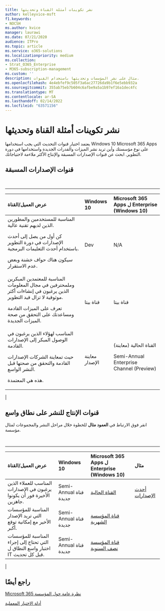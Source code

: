 ```yaml
---
title: نشر تكوينات أمثلة القناة وتحديثها
author: kelleyvice-msft
f1.keywords:
- NOCSH
ms.author: kvice
manager: laurawi
ms.date: 07/21/2020
audience: ITPro
ms.topic: article
ms.service: o365-solutions
ms.localizationpriority: medium
ms.collection:
- Strat_O365_Enterprise
- M365-subscription-management
ms.custom: ''
description: مثال على نشر المؤسسات وتحديثها باستخدام القنوات.
ms.openlocfilehash: 4e4ebfef9c505f3a6ac27726da9b1f6e5ebb932a
ms.sourcegitcommit: 355ab75eb7b604c6afbe9a5a1b97ef16a1dec4fc
ms.translationtype: MT
ms.contentlocale: ar-SA
ms.lasthandoff: 02/14/2022
ms.locfileid: "63571156"
---
```

# <a name="deployment-and-update-channel-example-configurations"></a>نشر تكوينات أمثلة القناة وتحديثها

يعتمد اختيار قنوات التحديث التي يجب استخدامها Windows 10 Microsoft 365 Apps على نوع مؤسستك وأين تريد نشر الميزات والقدرات الجديدة واستخدامها في دورة التطوير. ابحث عن قنوات الإصدارات المسبقة والإنتاج الأكثر ملاءمة لاحتياجاتك.

## <a name="pre-release-channels"></a>قنوات الإصدارات المسبقة

<br>

****

|عرض العميل/القناة|Windows 10|Microsoft 365 Apps ل Enterprise (Windows 10)|
|:-------|:-------|:-----|
|المناسبة للمستخدمين والمطورين الذين لديهم تقنية عالية. <p> كن أول من يصل إلى أحدث الإصدارات في دورة التطوير باستخدام أحدث التعليمات البرمجية. <p> سيكون هناك حواف خشنة وبعض عدم الاستقرار.|Dev|N/A|
|المناسبة للمعتمدين المبكرين وملمحترفين في مجال المعلومات الذين يرغبون في إنشاءات أكثر موثوقية لا تزال قيد التطوير. <p> تعرف على الميزات القادمة ومساعدتك على التحقق من صحة الميزات الجديدة.|قناة بيتا|قناة بيتا|
|المناسب لهؤلاء الذين يرغبون في الوصول المبكر إلى الإصدارات القادمة. <p> حيث تمعاينة الشركات الإصدارات القادمة والتحقق من صحتها قبل النشر الواسع. <p> هذه هي المعتمدة.|معاينة الإصدار|القناة الحالية (معاينة) <p> Semi-Annual Enterprise Channel (Preview)|
|

## <a name="production-channels-for-broad-deployment"></a>قنوات الإنتاج للنشر على نطاق واسع

انقر فوق الارتباط في **العمود مثال** للخطوة خلال مراحل النشر والمجموعات لمثال مؤسسة.

<br>

****

|عرض العميل/القناة|Windows 10|Microsoft 365 Apps ل Enterprise (Windows 10)|مثال|
|:-------|:-------|:-----|:-------|
|المناسب للعملاء الذين يرغبون في الإصدارات الأخيرة فور أن يكونوا جاهزين.|Semi-Annual قناة جديدة|[القناة الحالية](/deployoffice/overview-update-channels#current-channel-overview)|[أحدث الإصدارات](deploy-update-channels-examples-rapid-deploy.md)|
|المناسبة للمؤسسات التي تريد الإصدار الأخير مع إمكانية توقع أكبر.|Semi-Annual قناة جديدة|[قناة المؤسسة الشهرية](/deployoffice/overview-update-channels#monthly-enterprise-channel-overview)||
|المناسبة للمؤسسات التي تحتاج إلى إجراء اختبار واسع النطاق ل IT قبل كل تحديث.|Semi-Annual قناة جديدة|[قناة المؤسسة نصف السنوية](/deployoffice/overview-update-channels#semi-annual-enterprise-channel-overview)||
|

## <a name="see-also"></a>راجع أيضًا

[Microsoft 365 نظرة عامة حول المؤسسة](microsoft-365-overview.md)

[أدلة الاختبار المعملية](m365-enterprise-test-lab-guides.md)